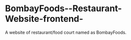 # BombayFoods--Restaurant-Website-frontend-
A website of restaurant/food court named as BombayFoods.
